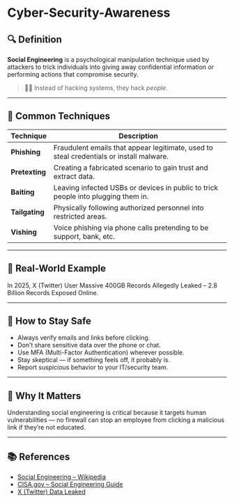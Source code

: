 # Cyber-Security-Awareness

## 🔍 Definition

**Social Engineering** is a psychological manipulation technique used by attackers to trick individuals into giving away confidential information or performing actions that compromise security.

> 🧑‍💻 Instead of hacking systems, they hack *people*.

---

## 🧰 Common Techniques

| Technique         | Description |
|------------------|-------------|
| **Phishing**      | Fraudulent emails that appear legitimate, used to steal credentials or install malware. |
| **Pretexting**    | Creating a fabricated scenario to gain trust and extract data. |
| **Baiting**       | Leaving infected USBs or devices in public to trick people into plugging them in. |
| **Tailgating**    | Physically following authorized personnel into restricted areas. |
| **Vishing**       | Voice phishing via phone calls pretending to be support, bank, etc. |

---

## 🧪 Real-World Example

In 2025, X (Twitter) User Massive 400GB Records Allegedly Leaked – 2.8 Billion Records Exposed Online.

---

## 🔐 How to Stay Safe

- Always verify emails and links before clicking.  
- Don’t share sensitive data over the phone or chat.  
- Use MFA (Multi-Factor Authentication) wherever possible.  
- Stay skeptical — if something feels off, it probably is.  
- Report suspicious behavior to your IT/security team.

---

## 🎯 Why It Matters

Understanding social engineering is critical because it targets human vulnerabilities — no firewall can stop an employee from clicking a malicious link if they’re not educated.

---

## 📚 References

- [Social Engineering – Wikipedia](https://en.wikipedia.org/wiki/Social_engineering_(security))
- [CISA.gov – Social Engineering Guide](https://www.cisa.gov/news-events/news/what-social-engineering)
- [X (Twitter) Data Leaked](https://cyberpress.org/massive-twitter-data-breach/)
